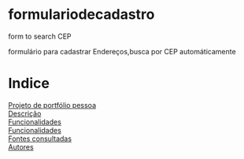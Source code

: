 # formulariodecadastro
form to search CEP

formulário para cadastrar Endereços,busca por CEP automáticamente
# Indice

[Projeto de portfólio pessoa](https://github.com/IgorGabrielSouza/formulario-2.0/blob/main)  
[Descrição]()  
[Funcionalidades]()  
[Funcionalidades]()  
[Fontes consultadas]()  
[Autores]()  
